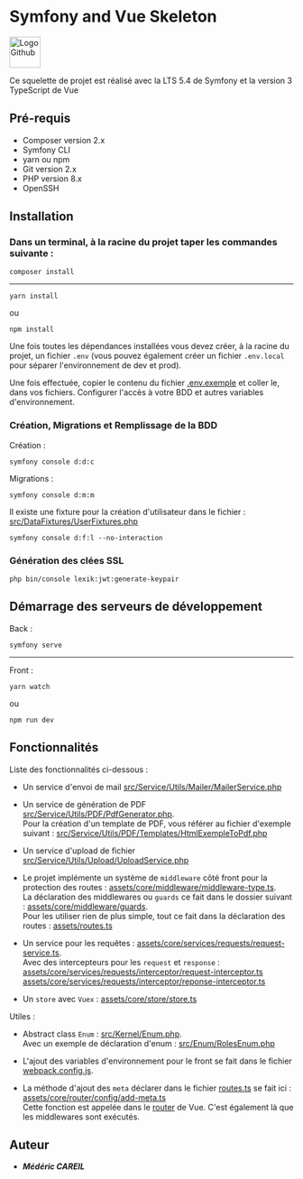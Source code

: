 # Symfony and Vue Skeleton

<a href="https://github.com/medericcareil"><img src="https://assets.dryicons.com/uploads/icon/svg/8308/d2fb96a4-96bf-4a9c-b182-e95f925c54ff.svg" alt="Logo Github" width="55" height="auto"></a>

Ce squelette de projet est réalisé avec la LTS 5.4 de Symfony et la version 3 TypeScript de Vue

## Pré-requis

- Composer version 2.x
- Symfony CLI
- yarn ou npm
- Git version 2.x
- PHP version 8.x
- OpenSSH

## Installation

### Dans un terminal, à la racine du projet taper les commandes suivante :

```shell
composer install
```
---

```shell
yarn install
```
ou

```shell
npm install
```

Une fois toutes les dépendances installées vous devez créer, à la racine du projet, un fichier `.env` (vous pouvez également créer un fichier `.env.local` pour séparer l'environnement de dev et prod).

Une fois effectuée, copier le contenu du fichier [.env.exemple](.env.exemple) et coller le, dans vos fichiers. Configurer l'accès à votre BDD et autres variables d'environnement.

### Création, Migrations et Remplissage de la BDD

Création :
```shell
symfony console d:d:c
```

Migrations :
```shell
symfony console d:m:m
```

Il existe une fixture pour la création d'utilisateur dans le fichier : [src/DataFixtures/UserFixtures.php](src/DataFixtures/UserFixtures.php)

```shell
symfony console d:f:l --no-interaction
```

### Génération des clées SSL

```shell
php bin/console lexik:jwt:generate-keypair
``` 

## Démarrage des serveurs de développement

Back :
```shell
symfony serve
``` 

---

Front :
```shell
yarn watch
``` 

ou

```shell
npm run dev
``` 

## Fonctionnalités

Liste des fonctionnalités ci-dessous :

- Un service d'envoi de mail [src/Service/Utils/Mailer/MailerService.php](src/Service/Utils/Mailer/MailerService.php)

- Un service de génération de PDF [src/Service/Utils/PDF/PdfGenerator.php](src/Service/Utils/PDF/PdfGenerator.php).  
Pour la création d'un template de PDF, vous référer au fichier d'exemple suivant : [src/Service/Utils/PDF/Templates/HtmlExempleToPdf.php](src/Service/Utils/PDF/Templates/HtmlExempleToPdf.php)

- Un service d'upload de fichier [src/Service/Utils/Upload/UploadService.php](src/Service/Utils/Upload/UploadService.php)

- Le projet implémente un système de `middleware` côté front pour la protection des routes : [assets/core/middleware/middleware-type.ts](assets/core/middleware/middleware-type.ts).  
La déclaration des middlewares ou `guards` ce fait dans le dossier suivant : [assets/core/middleware/guards](assets/core/middleware/guards).  
Pour les utiliser rien de plus simple, tout ce fait dans la déclaration des routes : [assets/routes.ts](assets/routes.ts)

- Un service pour les requêtes : [assets/core/services/requests/request-service.ts](assets/core/services/requests/request-service.ts).  
Avec des intercepteurs pour les `request` et `response` :  
[assets/core/services/requests/interceptor/request-interceptor.ts](assets/core/services/requests/interceptor/request-interceptor.ts)  
[assets/core/services/requests/interceptor/reponse-interceptor.ts](assets/core/services/requests/interceptor/reponse-interceptor.ts)

- Un `store` avec `Vuex` : [assets/core/store/store.ts](assets/core/store/store.ts)

Utiles :

- Abstract class `Enum` : [src/Kernel/Enum.php](src/Kernel/Enum.php).  
Avec un exemple de déclaration d'enum : [src/Enum/RolesEnum.php](src/Enum/RolesEnum.php)

- L'ajout des variables d'environnement pour le front se fait dans le fichier [webpack.config.js](webpack.config.js).

- La méthode d'ajout des `meta` déclarer dans le fichier [routes.ts](assets/routes.ts) se fait ici : [assets/core/router/config/add-meta.ts](assets/core/router/config/add-meta.ts)  
Cette fonction est appelée dans le [router](assets/core/router/router.ts) de Vue. C'est également là que les middlewares sont exécutés.

## Auteur
* _**Médéric CAREIL**_
